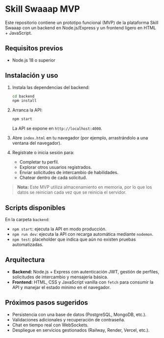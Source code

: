 # Skill Swaaap MVP

Este repositorio contiene un prototipo funcional (MVP) de la plataforma Skill Swaaap con un backend en Node.js/Express y un frontend ligero en HTML + JavaScript.

## Requisitos previos

- Node.js 18 o superior

## Instalación y uso

1. Instala las dependencias del backend:

   ```bash
   cd backend
   npm install
   ```

2. Arranca la API:

   ```bash
   npm start
   ```

   La API se expone en `http://localhost:4000`.

3. Abre `index.html` en tu navegador (por ejemplo, arrastrándolo a una ventana del navegador).

4. Regístrate o inicia sesión para:

   - Completar tu perfil.
   - Explorar otros usuarios registrados.
   - Enviar solicitudes de intercambio de habilidades.
   - Chatear dentro de cada solicitud.

> **Nota:** Este MVP utiliza almacenamiento en memoria, por lo que los datos se reinician cada vez que se reinicia el servidor.

## Scripts disponibles

En la carpeta `backend`:

- `npm start`: ejecuta la API en modo producción.
- `npm run dev`: ejecuta la API con recarga automática mediante `nodemon`.
- `npm test`: placeholder que indica que aún no existen pruebas automatizadas.

## Arquitectura

- **Backend:** Node.js + Express con autenticación JWT, gestión de perfiles, solicitudes de intercambio y mensajería básica.
- **Frontend:** HTML, CSS y JavaScript vanilla con `fetch` para consumir la API y manejar el estado mínimo en el navegador.

## Próximos pasos sugeridos

- Persistencia con una base de datos (PostgreSQL, MongoDB, etc.).
- Validaciones adicionales y recuperación de contraseña.
- Chat en tiempo real con WebSockets.
- Despliegue en servicios gestionados (Railway, Render, Vercel, etc.).
